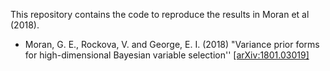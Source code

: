 This repository contains the code to reproduce the results in Moran et al (2018).

- Moran, G. E., Rockova, V. and George, E. I. (2018) "Variance prior forms for high-dimensional Bayesian variable selection'' [[arXiv:1801.03019]](https://arxiv.org/abs/1801.03019)
